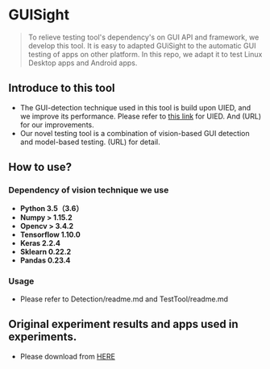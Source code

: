 # GUISight

>To relieve testing tool's dependency's on GUI API and framework, we develop this tool. It is easy to adapted GUiSight to the automatic GUI testing of apps on other platform. In this repo, we adapt it to test Linux Desktop apps and Android apps.

## Introduce to this tool

* The GUI-detection technique used in this tool is build upon UIED,  and we improve its performance. Please refer to [this link](https://dl.acm.org/doi/abs/10.1145/3368089.3417940?casa_token=nlSz6krp82MAAAAA:bc8QgFyUCYAZXu4GfcnMPsXGu7PeqB8TK8tuEV08THlwazAdwkuwQku1MeTUSY77rCa4nO6NpOjlKQ) for UIED. And (URL) for our improvements.
* Our novel testing tool is a combination of vision-based GUI detection and model-based testing. (URL) for detail.
   
## How to use?

### Dependency of vision technique we use
* **Python 3.5（3.6）**
* **Numpy > 1.15.2**
* **Opencv > 3.4.2**
* **Tensorflow 1.10.0**
* **Keras 2.2.4**
* **Sklearn 0.22.2**
* **Pandas 0.23.4**

### Usage
* Please refer to Detection/readme.md and TestTool/readme.md

## Original experiment results and apps used in experiments.
* Please download from [HERE](https://drive.google.com/file/d/1Xpx84CWvU53bPbXmPsRVQWKmkWuLILY4/view?usp=sharing)
